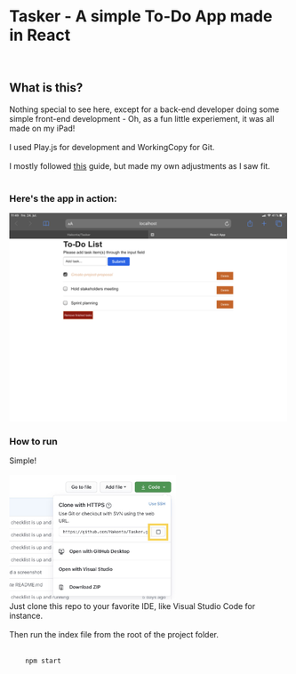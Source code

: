 # Tasker - A simple To-Do App made in React
<br>
<h2>What is this?</h2>
Nothing special to see here, except for a back-end developer doing some simple front-end development - Oh, as a fun little experiement, it was all made on my iPad!
<br><br>
I used Play.js for development and WorkingCopy for Git. 
<br><br>
I mostly followed <a href="https://ibaslogic.com">this</a> guide, but made my own adjustments as I saw fit. 
<br><br>
<h3>Here's the app in action:</h3>
<img src=EDE3903A-17E5-4F8A-A82D-7E935934BD8F.png width="500" alt="A screenshot of the app in action" />
<h3>How to run</h3>
Simple! 
<br><br>
<img src=BDC975A9-6DDF-443E-95E3-8D84786F150F.jpeg width="300" alt="A screenshot of the app in action" />
<br>
Just clone this repo to your favorite IDE, like Visual Studio Code for instance.
<br><br>
Then run the index file from the root of the project folder.
<br>
<pre>
  <code>
    npm start
  </code>
</pre>
